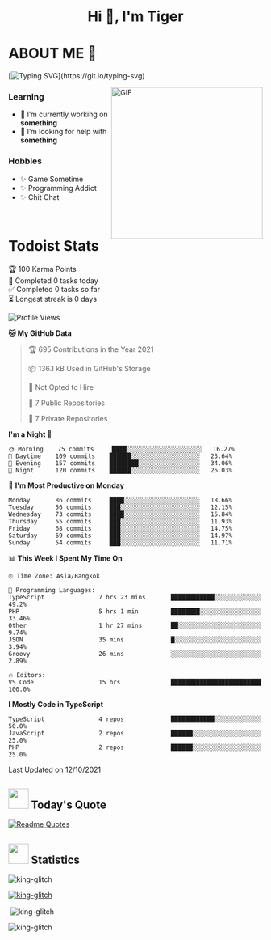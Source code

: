 <h1 align="center">Hi 👋, I'm Tiger</h1>




# ABOUT ME 💬

[![Typing SVG](https://readme-typing-svg.herokuapp.com?color=22F771&vCenter=true&lines=A+perssionate+developer+from+nowhere.)](https://git.io/typing-svg)

<img hight="200px" width="300px" alt="GIF" align="right" src="https://media.giphy.com/media/LmNwrBhejkK9EFP504/giphy.gif">

### Learning
- 🔭 I’m currently working on **something**
- 🤝 I’m looking for help with **something**

### Hobbies
- ✨ Game Sometime
- ✨ Programming Addict
- ✨ Chit Chat

</br>


# Todoist Stats

<!-- TODO-IST:START -->
🏆  100 Karma Points           
🌸  Completed 0 tasks today           
✅  Completed 0 tasks so far           
⏳  Longest streak is 0 days
<!-- TODO-IST:END -->

<!--START_SECTION:waka-->
![Profile Views](http://img.shields.io/badge/Profile%20Views-1-blue)

**🐱 My GitHub Data** 

> 🏆 695 Contributions in the Year 2021
 > 
> 📦 136.1 kB Used in GitHub's Storage 
 > 
> 🚫 Not Opted to Hire
 > 
> 📜 7 Public Repositories 
 > 
> 🔑 7 Private Repositories  
 > 
**I'm a Night 🦉** 

```text
🌞 Morning    75 commits     ████░░░░░░░░░░░░░░░░░░░░░   16.27% 
🌆 Daytime    109 commits    ██████░░░░░░░░░░░░░░░░░░░   23.64% 
🌃 Evening    157 commits    ████████░░░░░░░░░░░░░░░░░   34.06% 
🌙 Night      120 commits    ██████░░░░░░░░░░░░░░░░░░░   26.03%

```
📅 **I'm Most Productive on Monday** 

```text
Monday       86 commits     ████░░░░░░░░░░░░░░░░░░░░░   18.66% 
Tuesday      56 commits     ███░░░░░░░░░░░░░░░░░░░░░░   12.15% 
Wednesday    73 commits     ████░░░░░░░░░░░░░░░░░░░░░   15.84% 
Thursday     55 commits     ███░░░░░░░░░░░░░░░░░░░░░░   11.93% 
Friday       68 commits     ███░░░░░░░░░░░░░░░░░░░░░░   14.75% 
Saturday     69 commits     ███░░░░░░░░░░░░░░░░░░░░░░   14.97% 
Sunday       54 commits     ███░░░░░░░░░░░░░░░░░░░░░░   11.71%

```


📊 **This Week I Spent My Time On** 

```text
⌚︎ Time Zone: Asia/Bangkok

💬 Programming Languages: 
TypeScript               7 hrs 23 mins       ████████████░░░░░░░░░░░░░   49.2% 
PHP                      5 hrs 1 min         ████████░░░░░░░░░░░░░░░░░   33.46% 
Other                    1 hr 27 mins        ██░░░░░░░░░░░░░░░░░░░░░░░   9.74% 
JSON                     35 mins             █░░░░░░░░░░░░░░░░░░░░░░░░   3.94% 
Groovy                   26 mins             ░░░░░░░░░░░░░░░░░░░░░░░░░   2.89%

🔥 Editors: 
VS Code                  15 hrs              █████████████████████████   100.0%

```

**I Mostly Code in TypeScript** 

```text
TypeScript               4 repos             ████████████░░░░░░░░░░░░░   50.0% 
JavaScript               2 repos             ██████░░░░░░░░░░░░░░░░░░░   25.0% 
PHP                      2 repos             ██████░░░░░░░░░░░░░░░░░░░   25.0%

```



 Last Updated on 12/10/2021
<!--END_SECTION:waka-->


## <img height="40" src="https://raw.githubusercontent.com/innng/innng/master/assets/kyubey.gif"/> Today's Quote

[![Readme Quotes](https://quotes-github-readme.vercel.app/api?type=horizontal)](https://github.com/piyushsuthar/github-readme-quotes)

## <img height="40" src="https://raw.githubusercontent.com/innng/innng/master/assets/kyubey.gif"/> Statistics

<p align="left"> <img src="https://komarev.com/ghpvc/?username=king-glitch&label=Profile%20views&color=0e75b6&style=flat" alt="king-glitch" /> </p>

<p align="left"> <a href="https://github.com/ryo-ma/github-profile-trophy"><img src="https://github-profile-trophy.vercel.app/?username=king-glitch" alt="king-glitch" /></a> </p>

<p>&nbsp;<img align="center" src="https://github-readme-stats.vercel.app/api?username=king-glitch&show_icons=true&locale=en" alt="king-glitch" /></p>

<p><img align="center" src="https://github-readme-streak-stats.herokuapp.com/?user=king-glitch&" alt="king-glitch" /></p>
